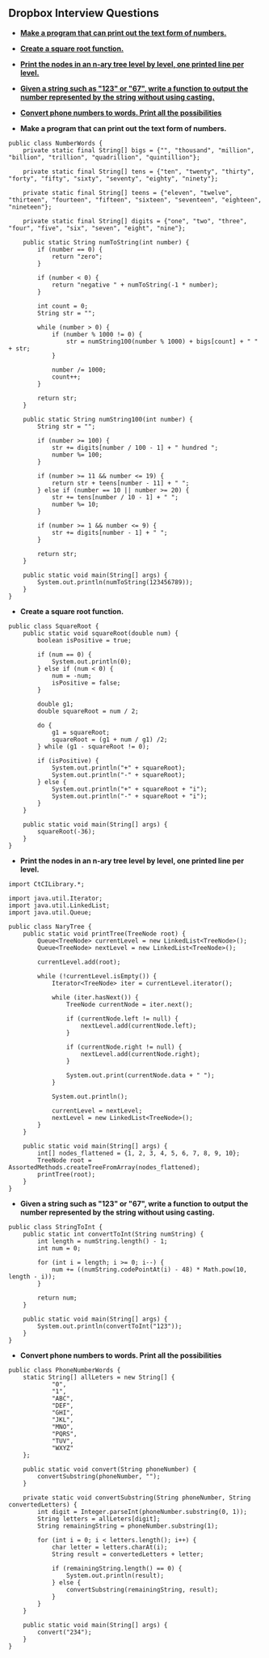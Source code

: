 <script src="http://yandex.st/highlightjs/7.3/highlight.min.js"></script>
<link rel="stylesheet" href="http://yandex.st/highlightjs/7.3/styles/github.min.css">
<script>
  hljs.initHighlightingOnLoad();
</script>

## Dropbox Interview Questions

* [**Make a program that can print out the text form of numbers.**](#NumberWords)
* [**Create a square root function.**](#SquareRoot)
* [**Print the nodes in an n-ary tree level by level, one printed line per level.**](#NaryTree)
* [**Given a string such as "123" or "67", write a function to output the number represented by the string without using casting.**](#StringToInt)
* [**Convert phone numbers to words. Print all the possibilities**](#PhoneNumberWords)


* [](id:NumberWords)**Make a program that can print out the text form of numbers.**

```
public class NumberWords {
	private static final String[] bigs = {"", "thousand", "million", "billion", "trillion", "quadrillion", "quintillion"};
	
	private static final String[] tens = {"ten", "twenty", "thirty", "forty", "fifty", "sixty", "seventy", "eighty", "ninety"};
	
	private static final String[] teens = {"eleven", "twelve", "thirteen", "fourteen", "fifteen", "sixteen", "seventeen", "eighteen", "nineteen"};
	
	private static final String[] digits = {"one", "two", "three", "four", "five", "six", "seven", "eight", "nine"};
	
	public static String numToString(int number) {
		if (number == 0) {
			return "zero";
		}
		
		if (number < 0) {
			return "negative " + numToString(-1 * number);
		}
		
		int count = 0;
		String str = "";
		
		while (number > 0) {
			if (number % 1000 != 0) {
				str = numString100(number % 1000) + bigs[count] + " " + str;
			}
			
			number /= 1000;
			count++;
		}
		
		return str;
	}
	
	public static String numString100(int number) {
		String str = "";
		
		if (number >= 100) {
			str += digits[number / 100 - 1] + " hundred ";
			number %= 100;
		}
		
		if (number >= 11 && number <= 19) {
			return str + teens[number - 11] + " ";
		} else if (number == 10 || number >= 20) {
			str += tens[number / 10 - 1] + " ";
			number %= 10;
		}
		
		if (number >= 1 && number <= 9) {
			str += digits[number - 1] + " ";
		}
		
		return str;
	}
	
	public static void main(String[] args) {
		System.out.println(numToString(123456789));
	}
}
```

* [](id:SquareRoot)**Create a square root function.**

```
public class SquareRoot {
	public static void squareRoot(double num) {
		boolean isPositive = true;
		
		if (num == 0) {
			System.out.println(0);
		} else if (num < 0) {
			num = -num;
			isPositive = false;
		}
		
		double g1;
		double squareRoot = num / 2;
		
		do {
			g1 = squareRoot;
			squareRoot = (g1 + num / g1) /2;
		} while (g1 - squareRoot != 0);
		
		if (isPositive) {
			System.out.println("+" + squareRoot);
			System.out.println("-" + squareRoot);
		} else {
			System.out.println("+" + squareRoot + "i");
			System.out.println("-" + squareRoot + "i");
		}
	}
	
	public static void main(String[] args) {
		squareRoot(-36);
	}
}
```

* [](id:NaryTree)**Print the nodes in an n-ary tree level by level, one printed line per level.**

```
import CtCILibrary.*;

import java.util.Iterator;
import java.util.LinkedList;
import java.util.Queue;

public class NaryTree {
	public static void printTree(TreeNode root) {
		Queue<TreeNode> currentLevel = new LinkedList<TreeNode>();
		Queue<TreeNode> nextLevel = new LinkedList<TreeNode>();
		
		currentLevel.add(root);
		
		while (!currentLevel.isEmpty()) {
			Iterator<TreeNode> iter = currentLevel.iterator();
			
			while (iter.hasNext()) {
				TreeNode currentNode = iter.next();
				
				if (currentNode.left != null) {
					nextLevel.add(currentNode.left);
				}
				
				if (currentNode.right != null) {
					nextLevel.add(currentNode.right);
				}
				
				System.out.print(currentNode.data + " ");
			}
			
			System.out.println();
			
			currentLevel = nextLevel;
			nextLevel = new LinkedList<TreeNode>();
		}
	}
	
	public static void main(String[] args) {
		int[] nodes_flattened = {1, 2, 3, 4, 5, 6, 7, 8, 9, 10};
		TreeNode root = AssortedMethods.createTreeFromArray(nodes_flattened);
		printTree(root);
	}
}
```

* [](id:StringToInt)**Given a string such as "123" or "67", write a function to output the number represented by the string without using casting.**

```
public class StringToInt {
	public static int convertToInt(String numString) {
		int length = numString.length() - 1;
		int num = 0;
		
		for (int i = length; i >= 0; i--) {
			num += ((numString.codePointAt(i) - 48) * Math.pow(10, length - i));
		}
		
		return num;
	}
	
	public static void main(String[] args) {
		System.out.println(convertToInt("123"));
	}
}
```

* [](id:PhoneNumberWords)**Convert phone numbers to words. Print all the possibilities**

```
public class PhoneNumberWords {
	static String[] allLeters = new String[] {
			"0",
			"1",
			"ABC",
			"DEF",
			"GHI",
			"JKL",
			"MNO",
			"PQRS",
			"TUV",
			"WXYZ"
	};
	
	public static void convert(String phoneNumber) {
		convertSubstring(phoneNumber, "");
	}
	
	private static void convertSubstring(String phoneNumber, String convertedLetters) {
		int digit = Integer.parseInt(phoneNumber.substring(0, 1));
		String letters = allLeters[digit];
		String remainingString = phoneNumber.substring(1);
		
		for (int i = 0; i < letters.length(); i++) {
			char letter = letters.charAt(i);
			String result = convertedLetters + letter;
			
			if (remainingString.length() == 0) {
				System.out.println(result);
			} else {
				convertSubstring(remainingString, result);
			}
		}
	}
	
	public static void main(String[] args) {
		convert("234");
	}
}
```




